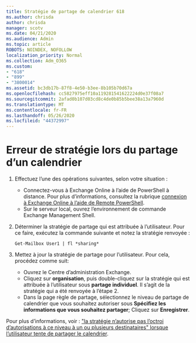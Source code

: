 ```yaml
---
title: Stratégie de partage de calendrier 618
ms.author: chrisda
author: chrisda
manager: scotv
ms.date: 04/21/2020
ms.audience: Admin
ms.topic: article
ROBOTS: NOINDEX, NOFOLLOW
localization_priority: Normal
ms.collection: Adm_O365
ms.custom:
- "618"
- "899"
- "3800014"
ms.assetid: bc3db17b-87f8-4e50-b3ee-8b105b70d67a
ms.openlocfilehash: cc5827975eff10a119281541622224d0e37f08a7
ms.sourcegitcommit: 2afad0b107d03cd8c4de0b85b5bee38a13a7960d
ms.translationtype: MT
ms.contentlocale: fr-FR
ms.lasthandoff: 05/26/2020
ms.locfileid: "44372997"
---
```

# <a name="policy-error-when-sharing-a-calendar"></a>Erreur de stratégie lors du partage d’un calendrier

1. Effectuez l’une des opérations suivantes, selon votre situation :
    - Connectez-vous à Exchange Online à l’aide de PowerShell à distance. Pour plus d’informations, consultez la rubrique [connexion à Exchange Online à l’aide de Remote PowerShell](https://technet.microsoft.com/library/jj984289%28v=exchg.160%29.aspx).
    - Sur le serveur local, ouvrez l’environnement de commande Exchange Management Shell.
2. Déterminer la stratégie de partage qui est attribuée à l’utilisateur. Pour ce faire, exécutez la commande suivante et notez la stratégie renvoyée :

    `
    Get-Mailbox User1 | fl *sharing*
    `

3. Mettez à jour la stratégie de partage pour l’utilisateur. Pour cela, procédez comme suit:
    - Ouvrez le Centre d’administration Exchange.
    - Cliquez sur **organisation**, puis double-cliquez sur la stratégie qui est attribuée à l’utilisateur sous **partage individuel**. Il s’agit de la stratégie qui a été renvoyée à l’étape 2.
    - Dans la page règle de partage, sélectionnez le niveau de partage de calendrier que vous souhaitez autoriser sous **Spécifiez les informations que vous souhaitez partager**; Cliquez sur **Enregistrer**.

Pour plus d’informations, voir : ["la stratégie n’autorise pas l’octroi d’autorisations à ce niveau à un ou plusieurs destinataires" lorsque l’utilisateur tente de partager le calendrier](https://docs.microsoft.com/exchange/troubleshoot/calendar-sharing/policy-permissions-issue).
